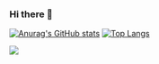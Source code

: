 ### Hi there 👋

<!--
**Ssusoo/Ssusoo** is a ✨ _special_ ✨ repository because its `README.md` (this file) appears on your GitHub profile.

Here are some ideas to get you started:

- 🔭 I’m currently working on ...
- 🌱 I’m currently learning ...
- 👯 I’m looking to collaborate on ...
- 🤔 I’m looking for help with ...
- 💬 Ask me about ...
- 📫 How to reach me: ...
- 😄 Pronouns: ...
- ⚡ Fun fact: ...
-->
[![Anurag's GitHub stats](https://github-readme-stats.vercel.app/api?username=Ssusoo)](https://github.com/Ssusoo/github-readme-stats)
[![Top Langs](https://github-readme-stats.vercel.app/api?username=Ssusoo)](https://github.com/Ssusoo/github-readme-stats)

<a href="버튼을 눌렀을 때 이동할 링크" target="_blank">
  <img src="https://img.shields.io/badge/Ssusoo-000000?style=for-the-badge&logo=Bilibili&logoColor=00A1D6"/>
</a>
